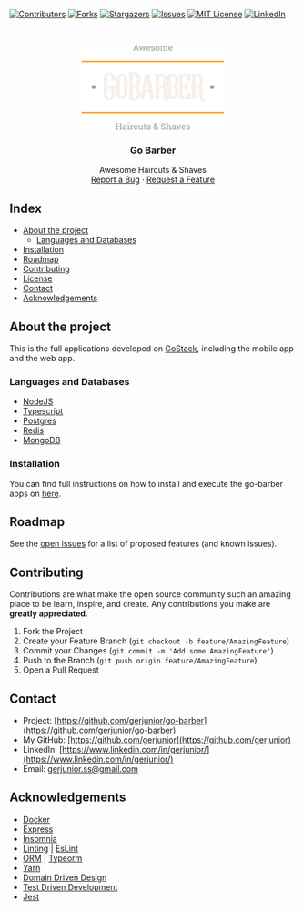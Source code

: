 <!--
*** Template em https://github.com/othneildrew/Best-README-Template 
-->

[![Contributors][contributors-shield]][contributors-url]
[![Forks][forks-shield]][forks-url]
[![Stargazers][stars-shield]][stars-url]
[![Issues][issues-shield]][issues-url]
[![MIT License][license-shield]][license-url]
[![LinkedIn][linkedin-shield]][linkedin-url]

<!-- PROJECT LOGO -->
<br />

<p align="center">
  <a href="https://github.com/gerjunior/go-barber">
    <img src="assets/logo.png" alt="Logo" width="250", height="150">
  </a>
  <h3 align="center">Go Barber</h3>


  <p align="center">
    Awesome Haircuts & Shaves
    <br />
    <a href="https://github.com/gerjunior/go-barber/issues">Report a Bug</a>
    ·
    <a href="https://github.com/gerjunior/go-barber/issues">Request a Feature</a>
  </p>


</p>

## Index

* [About the project](#about-the-project)
  * [Languages and Databases](#languages-and-databases)
* [Installation](#installation)
* [Roadmap](#roadmap)
* [Contributing](#contributing)
* [License](#license)
* [Contact](#contact)
* [Acknowledgements](#acknowledgements)

## About the project

This is the full applications developed on [GoStack](https://rocketseat.com.br/), including the mobile app and the web app.

### Languages and Databases

* [NodeJS](https://nodejs.org/en/)
* [Typescript](https://www.typescriptlang.org/)
* [Postgres](https://www.postgresql.org/)
* [Redis](https://redis.io/)
* [MongoDB](https://www.mongodb.com/)


### Installation

You can find full instructions on how to install and execute the go-barber apps on [here](https://www.notion.so/Como-rodar-o-GoBarber-em-ambiente-de-desenvolvimento-e675333b5ee04ad4ac75b925f87e00b4).

## Roadmap

See the [open issues](https://github.com/gerjunior/go-barber/issues) for a list of proposed features (and known issues).

## Contributing

Contributions are what make the open source community such an amazing place to be learn, inspire, and create. Any contributions you make are **greatly appreciated**.

1. Fork the Project
2. Create your Feature Branch (`git checkout -b feature/AmazingFeature`)
3. Commit your Changes (`git commit -m 'Add some AmazingFeature'`)
4. Push to the Branch (`git push origin feature/AmazingFeature`)
5. Open a Pull Request

## Contact

* Project: [https://github.com/gerjunior/go-barber](https://github.com/gerjunior/go-barber)
* My GitHub: [https://github.com/gerjunior](https://github.com/gerjunior)
* LinkedIn: [https://www.linkedin.com/in/gerjunior/](https://www.linkedin.com/in/gerjunior/)
* Email: <gerjunior.ss@gmail.com> 

## Acknowledgements
* [Docker](https://www.docker.com/)
* [Express](https://expressjs.com/pt-br/)
* [Insomnia](https://insomnia.rest/)
* [Linting](https://stackoverflow.com/questions/8503559/what-is-linting) | [EsLint](https://eslint.org/) 
* [ORM](https://www.google.com/url?sa=t&rct=j&q=&esrc=s&source=web&cd=&cad=rja&uact=8&ved=2ahUKEwibhdrHzOjpAhXLHLkGHYZ5BbUQwqsBMA16BAgKEAQ&url=https%3A%2F%2Fwww.youtube.com%2Fwatch%3Fv%3DsnOXxJa31GI&usg=AOvVaw0lVRdltJqZhaPZEnZ2dSET) | [Typeorm](https://typeorm.io/#/)
* [Yarn](https://yarnpkg.com/)
* [Domain Driven Design](https://fullcycle.com.br/domain-driven-design/)
* [Test Driven Development](https://www.devmedia.com.br/test-driven-development-tdd-simples-e-pratico/18533)
* [Jest](https://jestjs.io/)

[contributors-shield]: https://img.shields.io/github/contributors/gerjunior/go-barber.svg?style=flat-square
[contributors-url]: https://github.com/gerjunior/go-barber/graphs/contributors
[forks-shield]: https://img.shields.io/github/forks/gerjunior/go-barber.svg?style=flat-square
[forks-url]: https://github.com/gerjunior/go-barber/network/members
[stars-shield]: https://img.shields.io/github/stars/gerjunior/go-barber.svg?style=flat-square
[stars-url]: https://github.com/gerjunior/go-barber/stargazers
[issues-shield]: https://img.shields.io/github/issues/gerjunior/go-barber.svg?style=flat-square
[issues-url]: https://github.com/gerjunior/go-barber/issues
[license-shield]: https://img.shields.io/github/license/gerjunior/go-barber.svg?style=flat-square
[license-url]: https://github.com/gerjunior/go-barber/blob/master/LICENSE.txt
[linkedin-shield]: https://img.shields.io/badge/-LinkedIn-black.svg?style=flat-square&logo=linkedin&colorB=555
[linkedin-url]: https://linkedin.com/in/gerjunior
